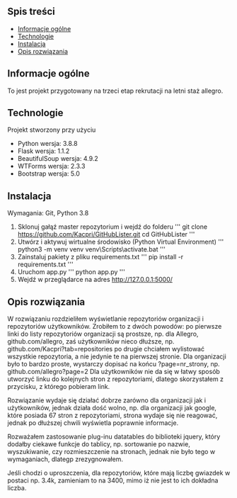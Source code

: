 ## Spis treści
* [Informacje ogólne](#informacje-ogólne)
* [Technologie](#technologie)
* [Instalacja](#instalacja)
* [Opis rozwiązania](#opis-rozwiązania)
## Informacje ogólne
To jest projekt przygotowany na trzeci etap rekrutacji
na letni staż allegro.
## Technologie
Projekt stworzony przy użyciu
* Python wersja: 3.8.8
* Flask wersja: 1.1.2
* BeautifulSoup wersja: 4.9.2
* WTForms wersja: 2.3.3
* Bootstrap wersja: 5.0
## Instalacja
Wymagania: Git, Python 3.8

1. Sklonuj gałąź master repozytorium i wejdź do folderu 
   '''
   git clone https://github.com/Kacpri/GitHubLister.git
   cd GitHubLister
    '''
2. Utwórz i aktywuj wirtualne środowisko (Python Virtual Environment)
   '''
   python3 -m venv venv
   venv\Scripts\activate.bat
   '''
3. Zainstaluj pakiety z pliku requirements.txt
   '''
   pip install -r requirements.txt
   '''
4. Uruchom app.py
   '''
   python app.py
   '''
5. Wejdź w przeglądarce na adres http://127.0.0.1:5000/ 
## Opis rozwiązania
W rozwiązaniu rozdzieliłem wyświetlanie repozytoriów organizacji 
i repozytoriów użytkowników. Zrobiłem to z dwóch powodów:
po pierwsze linki do listy repozytoriów organizacji są prostsze,
np. dla Allegro, github.com/allegro,
zaś użytkowników nieco dłuższe,
np. github.com/Kacpri?tab=repositories
po drugie chciałem wylistować wszystkie repozytoria, 
a nie jedynie te na pierwszej stronie.
Dla organizacji było to bardzo proste,
wystarczy dopisać na końcu ?page=nr_strony,
np. github.com/allegro?page=2
Dla użytkowników nie da się w łatwy sposób utworzyć linku
do kolejnych stron z repozytoriami,
dlatego skorzystałem z przycisku, z którego pobieram link.

Rozwiązanie wydaje się działać dobrze zarówno dla organizacji
jak i użytkowników, jednak działa dość wolno, 
np. dla organizacji jak google, 
które posiada 67 stron z repozytoriami,
strona wydaje się nie reagować, 
jednak po dłuższej chwili wyświetla poprawnie informacje.

Rozważałem zastosowanie plug-inu datatables do biblioteki jquery,
który dodałby ciekawe funkcje do tablicy, 
np. sortowanie po nazwie, wyszukiwanie, czy rozmieszczenie na stronach,
jednak nie było tego w wymaganiach, dlategp zrezygnowałem.

Jeśli chodzi o uproszczenia, dla repozytoriów, 
które mają liczbę gwiazdek w postaci np. 3.4k, 
zamieniam to na 3400, mimo iż nie jest to ich dokładna liczba.
  